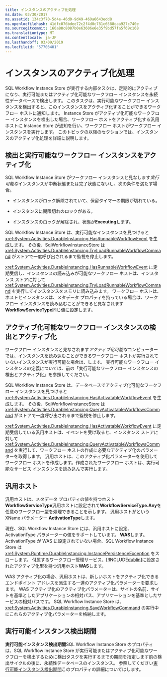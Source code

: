 ```yaml
---
title: インスタンスのアクティブ化処理
ms.date: 03/30/2017
ms.assetid: 134c3f70-5d4e-46d0-9d49-469a6643edd8
ms.openlocfilehash: 41dfc076bdee72c2f4d0c781c6588caa927c740e
ms.sourcegitcommit: 160a88c8087b0e63606e6e35f9bd57fa5f69c168
ms.translationtype: MT
ms.contentlocale: ja-JP
ms.lasthandoff: 03/09/2019
ms.locfileid: "57703401"
---
```

# <a name="instance-activation"></a>インスタンスのアクティブ化処理
SQL Workflow Instance Store が実行する内部タスクは、定期的にアクティブになり、実行可能またはアクティブ化可能なワークフロー インスタンスを永続性データベースで検出します。 このタスクは、実行可能なワークフロー インスタンスを検出すると、このインスタンスをアクティブ化することができるワークフロー ホストに通知します。 Instance Store がアクティブ化可能なワークフロー インスタンスを検出した場合、ワークフロー ホストをアクティブ化する汎用ホストに Instance Store が通知を行い、ワークフロー ホストがワークフロー インスタンスを実行します。 このトピックの以降のセクションでは、インスタンスのアクティブ化処理を詳細に説明します。  
  
## <a name="RunnableSection"></a> 検出と実行可能なワークフロー インスタンスをアクティブ化  
 SQL Workflow Instance Store がワークフロー インスタンスと見なします*実行可能な*インスタンスが中断状態または完了状態にないし、次の条件を満たす場合。  
  
-   インスタンスがロック解除されていて、保留タイマーの期限が切れている。  
  
-   インスタンスに期限切れのロックがある。  
  
-   インスタンスのロックが解除され、状態が**Executing**します。  
  
 SQL Workflow Instance Store は、実行可能なインスタンスを見つけると <xref:System.Activities.DurableInstancing.HasRunnableWorkflowEvent> を生成します。 その後、SqlWorkflowInstanceStore は <xref:System.Activities.DurableInstancing.TryLoadRunnableWorkflowCommand> がストアで一度呼び出されるまで監視を停止します。  
  
 
  <xref:System.Activities.DurableInstancing.HasRunnableWorkflowEvent> に定期受信し、インスタンスの読み込みが可能なワークフロー ホストは、インスタンス ストアに対して <xref:System.Activities.DurableInstancing.TryLoadRunnableWorkflowCommand> を実行してインスタンスをメモリに読み込みます。 ワークフロー ホストは、ホストとインスタンスは、メタデータ プロパティを持っている場合は、ワークフロー インスタンスを読み込むことができると見なされます**WorkflowServiceType**同じ値に設定します。  
  
## <a name="detecting-and-activating-activatable-workflow-instances"></a>アクティブ化可能なワークフロー インスタンスの検出とアクティブ化  
 ワークフロー インスタンスと見なされます*アクティブ化可能な*コンピューターでは、インスタンスを読み込むことができるワークフロー ホストが実行されていないインスタンスが実行可能な場合は、します。 実行可能なワークフロー インスタンスの定義については、前の「実行可能なワークフロー インスタンスの検出とアクティブ化」を参照してください。  
  
 SQL Workflow Instance Store は、データベースでアクティブ化可能なワークフロー インスタンスを見つけると <xref:System.Activities.DurableInstancing.HasActivatableWorkflowEvent> を生成します。 その後、SqlWorkflowInstanceStore は <xref:System.Activities.DurableInstancing.QueryActivatableWorkflowsCommand> がストアで一度呼び出されるまで監視を停止します。  
  
 <xref:System.Activities.DurableInstancing.HasActivatableWorkflowEvent> に定期受信している汎用ホストは、イベントを受け取ると、インスタンス ストアに対して <xref:System.Activities.DurableInstancing.QueryActivatableWorkflowsCommand> を実行して、ワークフロー ホストの作成に必要なアクティブ化のパラメーターを取得します。 汎用ホストは、このアクティブ化パラメーターを使用してワークフロー ホストを作成します。作成されたワークフロー ホストは、実行可能なサービス インスタンスを読み込んで実行します。  
  
## <a name="generic-hosts"></a>汎用ホスト  
 汎用ホストは、メタデータ プロパティの値を持つホスト**WorkflowServiceType**汎用ホストに設定されて**WorkflowServiceType.Any**を任意のワークフロー型を処理できることを示します。 汎用ホストがという XName パラメーター **ActivationType**します。  
  
 現在、SQL Workflow Instance Store には、汎用ホストに設定、ActivationType パラメーターの値をサポートしています。 **WAS**します。 ActivationType が WAS に設定されていない場合、SQL Workflow Instance Store は <xref:System.Runtime.DurableInstancing.InstancePersistenceException> をスローします。 付属するワークフロー管理サービス、[!INCLUDE[dublin](../../../includes/dublin-md.md)]に設定されたアクティブ化型を持つ汎用ホスト**WAS**します。  
  
 WAS アクティブ化の場合、汎用ホストは、新しいホストをアクティブ化できるエンドポイント アドレスを派生する一連のアクティブ化パラメーターを要求します。 WAS アクティブ化のアクティブ化パラメーターは、サイトの名前、サイトを基準としたアプリケーションの相対パス、アプリケーションを基準としたサービスの相対パスです。 SQL Workflow Instance Store は、<xref:System.Activities.DurableInstancing.SaveWorkflowCommand> の実行中にこれらのアクティブ化パラメーターを格納します。  
  
## <a name="runnable-instances-detection-period"></a>実行可能インスタンス検出期間  
 **実行可能インスタンス検出期間**SQL Workflow Instance Store のプロパティは、SQL Workflow Instance Store が実行可能またはアクティブ化可能なワークフローを検出するために検出タスクを実行するまでの期間を指定します前の検出サイクルの後に、永続性データベースのインスタンス。 参照してください[実行可能インスタンス検出期間](runnable-instances-detection-period.md)このプロパティの詳細についてはします。
